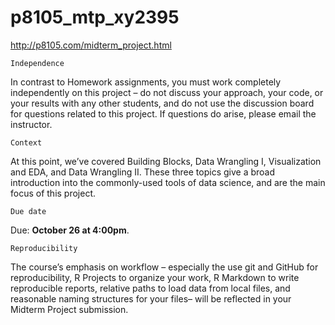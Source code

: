 # p8105_mtp_xy2395
http://p8105.com/midterm_project.html

`Independence`

In contrast to Homework assignments, you must work completely independently on this project – do not discuss your approach, your code, or your results with any other students, and do not use the discussion board for questions related to this project. If questions do arise, please email the instructor.

`Context`

At this point, we’ve covered Building Blocks, Data Wrangling I, Visualization and EDA, and Data Wrangling II. These three topics give a broad introduction into the commonly-used tools of data science, and are the main focus of this project.

`Due date`

Due: **October 26 at 4:00pm**.

`Reproducibility`

The course’s emphasis on workflow – especially the use git and GitHub for reproducibility, R Projects to organize your work, R Markdown to write reproducible reports, relative paths to load data from local files, and reasonable naming structures for your files– will be reflected in your Midterm Project submission.
